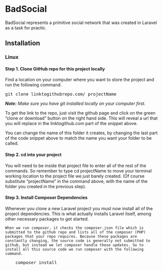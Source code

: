 <h1>BadSocial</h1>
<p>
    BadSocial represents a primitive social network that was created in Laravel as a task for practic.
</p>

<h2>Installation</h2>

<h3>Linux</h3>



<h4>Step 1. Clone GitHub repo for this project locally</h4>

<p>
    Find a location on your computer where you want to store the project and run the following command. 
</p>
<pre>git clone linktogithubrepo.com/ projectName</pre>
<p>
    <em>
        <strong>Note:</strong> Make sure you have git installed locally on your computer first.
    </em>
</p>
<p>
    To get the link to the repo, just visit the github page and click on the green “clone or download” button on the right hand side. This will reveal a url that you will replace in the linktogithub.com part of the snippet above.
</p>
<p>    
    You can change the name of this folder it creates, by changing the last part of the code snippet above to match the name you want your folder to be called.
</p>



<h4>Step 2. cd into your project</h4>

<p>
    You will need to be inside that project file to enter all of the rest of the commands. So remember to type cd projectName to move your terminal working location to the project file we just barely created. (Of course substitute “projectName” in the command above, with the name of the folder you created in the previous step).
</p>



<h4>Step 3. Install Composer Dependencies</h4>

<p>
    Whenever you clone a new Laravel project you must now install all of the project dependencies. This is what actually installs Laravel itself, among other necessary packages to get started.

    When we run composer, it checks the composer.json file which is submitted to the github repo and lists all of the composer (PHP) packages that your repo requires. Because these packages are constantly changing, the source code is generally not submitted to github, but instead we let composer handle these updates. So to install all this source code we run composer with the following command.
</p>
<pre>
    composer install
</pre>


